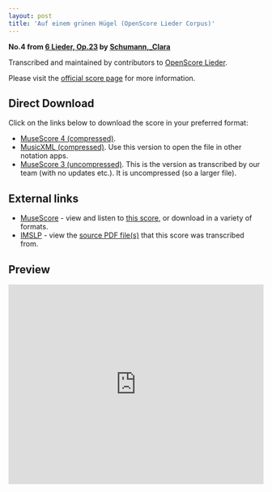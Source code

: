 ```yaml
---
layout: post
title: 'Auf einem grünen Hügel (OpenScore Lieder Corpus)'
---
```


__No.4 from [6 Lieder, Op.23](https://fourscoreandmore.org/openscore/lieder/Schumann,_Clara/6_Lieder,_Op.23/) by [Schumann,_Clara](https://fourscoreandmore.org/openscore/lieder/Schumann,_Clara)__

Transcribed and maintained by contributors to [OpenScore Lieder].

Please visit the [official score page] for more information.

[official score page]: https://musescore.com/openscore-lieder-corpus/scores/5142672
[OpenScore Lieder]: https://musescore.com/openscore-lieder-corpus

## Direct Download

Click on the links below to download the score in your preferred format:
- [MuseScore 4 (compressed)](https://github.com/openscore/lieder/blob/main/scores/Schumann,_Clara/6_Lieder,_Op.23/4_Auf_einem_grünen_Hügel/lc5142672.mscz?raw=true).
- [MusicXML (compressed)](https://github.com/openscore/lieder/blob/main/scores/Schumann,_Clara/6_Lieder,_Op.23/4_Auf_einem_grünen_Hügel/lc5142672.mxl?raw=true). Use this version to open the file in other notation apps.
- [MuseScore 3 (uncompressed)](https://github.com/openscore/lieder/blob/main/scores/Schumann,_Clara/6_Lieder,_Op.23/4_Auf_einem_grünen_Hügel/lc5142672.mscx?raw=true). This is the version as transcribed by our team (with no updates etc.). It is uncompressed (so a larger file).

## External links

- [MuseScore] - view and listen to [this score][MuseScore], or download in a variety of formats.
- [IMSLP] - view the [source PDF file(s)][IMSLP] that this score was transcribed from.

[MuseScore]: https://musescore.com/score/5142672
[IMSLP]: https://imslp.org/wiki/Special:ReverseLookup/485202

## Preview

<iframe width="100%" height="394" src="https://musescore.com/openscore-lieder-corpus/scores/5142672/embed" frameborder="0" allowfullscreen allow="autoplay; fullscreen"></iframe>

